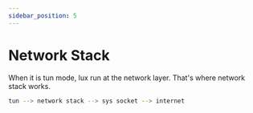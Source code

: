 ```yaml
---
sidebar_position: 5
---
```


# Network Stack


When it is tun mode, lux run at the network layer. That's where network stack works.

```sh
tun --> network stack --> sys socket --> internet
```
